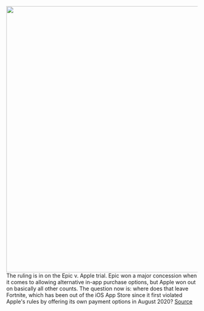 <img src='https://cdn.vox-cdn.com/thumbor/wpVh_yfNeIOPvvkg7qQER6z9cX4=/0x0:2040x1360/1200x800/filters:focal(1065x404:1391x730)/cdn.vox-cdn.com/uploads/chorus_image/image/69841145/vpavic_180607_2652_0089.0.jpg' width='700px' /><br/>
The ruling is in on the Epic v. Apple trial. Epic won a major concession when it comes to allowing alternative in-app purchase options, but Apple won out on basically all other counts. The question now is: where does that leave Fortnite, which has been out of the iOS App Store since it first violated Apple's rules by offering its own payment options in August 2020?
<a href='https://www.theverge.com/2021/9/10/22667069/fortnite-ios-return-apple-epic-ruling'> Source <a/>